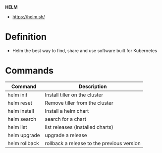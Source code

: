 __HELM__
* https://helm.sh/

# Definition

* Helm the best way to find, share and use software built for Kubernetes

# Commands
| Command                                                  |  Description |
|----------------------------------------------------------|---|
| helm init                                                |  Install tiller on the cluster  |
| helm reset                                               |  Remove tiller from the cluster |
| helm install                                             |  Install a helm chart  |
| helm search                                              |  search for a chart |
| helm list                                                | list releases (installed charts)     |
| helm upgrade                                             |  upgrade a release   |
| helm rollback                                            | rollback a release to the previous version  |